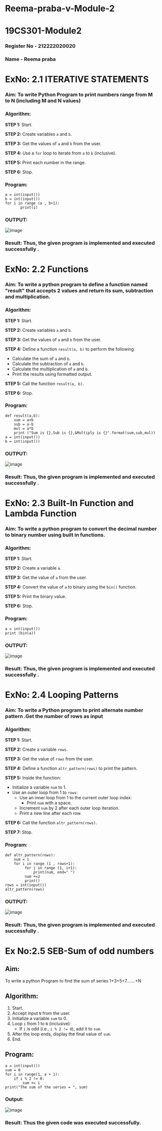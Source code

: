 # Reema-praba-v-Module-2
# 19CS301-Module2
### Register No - 212222020020
### Name - Reema praba

# ExNo: 2.1 ITERATIVE STATEMENTS
### Aim: To write Python Program to print numbers  range from M to N (including M and N values)
### Algorithm:

**STEP 1:** Start.

**STEP 2:** Create variables `a` and `b`.

**STEP 3:** Get the values of `a` and `b` from the user.

**STEP 4:** Use a `for` loop to iterate from `a` to `b` (inclusive).

**STEP 5:** Print each number in the range.

**STEP 6:** Stop.

### Program:
```
a = int(input())
b = int(input())
for i in range (a , b+1):
       print(i)

```
### OUTPUT:
![image](https://github.com/user-attachments/assets/d9ab13a0-d655-43cf-a863-8987ab5dda00)

### Result: Thus, the given program is implemented and executed successfully .

# ExNo: 2.2 Functions
### Aim: To write a python program to define a function named "result" that accepts 2 values and return its sum, subtraction and multiplication.
### Algorithm:

**STEP 1:** Start.

**STEP 2:** Create variables `a` and `b`.

**STEP 3:** Get the values of `a` and `b` from the user.

**STEP 4:** Define a function `result(a, b)` to perform the following:
- Calculate the sum of `a` and `b`.
- Calculate the subtraction of `a` and `b`.
- Calculate the multiplication of `a` and `b`.
- Print the results using formatted output.

**STEP 5:** Call the function `result(a, b)`.

**STEP 6:** Stop.

### Program:
```
def result(a,b):
    sum = a+b
    sub = a-b
    mul = a*b
    print ("Sum is {},Sub is {},&Multiply is {}".format(sum,sub,mul))
a = int(input())
b = int(input())

```
### OUTPUT:
![image](https://github.com/user-attachments/assets/c5e85696-6186-44cb-b0c5-122ea1db4345)

### Result: Thus, the given program is implemented and executed successfully .

# ExNo: 2.3 Built-In Function and Lambda Function
### Aim: To write a python program to convert the decimal number to binary number using built in functions.
### Algorithm:

**STEP 1:** Start.

**STEP 2:** Create a variable `a`.

**STEP 3:** Get the value of `a` from the user.

**STEP 4:** Convert the value of `a` to binary using the `bin()` function.

**STEP 5:** Print the binary value.

**STEP 6:** Stop.

### Program:
```
a = int(input())
print (bin(a))

```
### OUTPUT:
![image](https://github.com/user-attachments/assets/03ae217a-f5f0-42ea-856f-f3852a9a3c57)

### Result: Thus, the given program is implemented and executed successfully .

# ExNo: 2.4 Looping Patterns
### Aim: To write a Python program to print alternate number pattern .Get the number of rows as input
### Algorithm:

**STEP 1:** Start.

**STEP 2:** Create a variable `rows`.

**STEP 3:** Get the value of `rows` from the user.

**STEP 4:** Define a function `altr_pattern(rows)` to print the pattern.

**STEP 5:** Inside the function:
- Initialize a variable `num` to 1.
- Use an outer loop from 1 to `rows`:
  - Use an inner loop from 1 to the current outer loop index:
    - Print `num` with a space.
  - Increment `num` by 2 after each outer loop iteration.
  - Print a new line after each row.

**STEP 6:** Call the function `altr_pattern(rows)`.

**STEP 7:** Stop.

### Program:
```
def altr_pattern(rows):
    num = 1
    for i in range (1 , rows+1): 
         for j in range (1, i+1):
             print(num, end=" ")
         num +=2
         print()
rows = int(input())
altr_pattern(rows)

```
### OUTPUT:
![image](https://github.com/user-attachments/assets/9dd98d55-f6e4-4799-b0f7-86f2b44241d1)

### Result: Thus, the given program is implemented and executed successfully .
# Ex No:2.5 SEB-Sum of odd numbers

## Aim:
To write a python Program to find the sum of series 1+3+5+7.......+N

## Algorithm:
1. Start.
2. Accept input `N` from the user.
3. Initialize a variable `sum` to 0.
4. Loop `i` from 1 to `N` (inclusive):
   - If `i` is odd (i.e., `i % 2 != 0`), add it to `sum`.
5. After the loop ends, display the final value of `sum`.
6. End.

## Program:
```
a = int(input())
sum = 0
for i in range(1, a + 1):
    if i % 2 != 0:
        sum += i
print("The sum of the series = ", sum)
```
### Output:
![image](https://github.com/user-attachments/assets/15b08c4a-d7fc-43cc-8d8a-ca676f0d05af)

### Result: Thus the given code was executed successfully.

